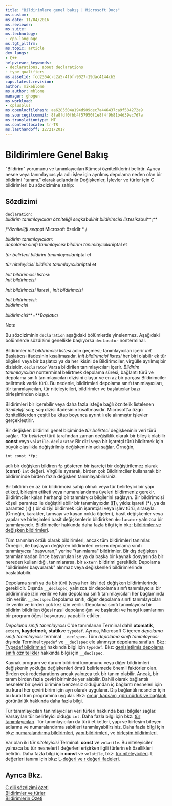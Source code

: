 ```yaml
---
title: "Bildirimlere genel bakış | Microsoft Docs"
ms.custom: 
ms.date: 11/04/2016
ms.reviewer: 
ms.suite: 
ms.technology:
- cpp-language
ms.tgt_pltfrm: 
ms.topic: article
dev_langs:
- C++
helpviewer_keywords:
- declarations, about declarations
- type qualifiers
ms.assetid: fcd2364c-c2a5-4fbf-9027-19dac4144cb5
caps.latest.revision: 
author: mikeblome
ms.author: mblome
manager: ghogen
ms.workload:
- cplusplus
ms.openlocfilehash: aa6285504a194d909dec7a446437ca9f584272a9
ms.sourcegitcommit: 8fa8fdf0fbb4f57950f1e8f4f9b81b4d39ec7d7a
ms.translationtype: MT
ms.contentlocale: tr-TR
ms.lasthandoff: 12/21/2017
---
```

# <a name="overview-of-declarations"></a>Bildirimlere Genel Bakış
"Bildirim" yorumunu ve tanımlayıcıları Kümesi özniteliklerini belirtir. Ayrıca nesne veya tanımlayıcısıyla adlı işlev için ayrılmış depolama neden olan bir bildirimi "tanımı." olarak adlandırılır Değişkenler, İşlevler ve türler için C bildirimleri bu sözdizimine sahip:  
  
## <a name="syntax"></a>Sözdizimi  
 `declaration`:  
 *bildirim tanımlayıcıları* *özniteliği seq*kabul*init bildirimcisi listesi*kabul**;**  
  
 /\**özniteliği seq*opt Microsoft özeldir * /  
  
 *bildirim tanımlayıcıları*:  
 *depolama sınıfı tanımlayıcısı bildirim tanımlayıcıları*iptal et  
  
 *tür belirteci bildirim tanımlayıcıları*iptal et  
  
 *tür niteleyicisi bildirim tanımlayıcıları*iptal et  
  
 *Init bildirimcisi listesi*:  
 *Init bildirimcisi*  
  
 *Init bildirimcisi listesi* , *init bildirimcisi*  
  
 *Init bildirimcisi*:  
 *bildirimcisi*  
  
 *bildirimcisi***=***Başlatıcı*   
  
> [!NOTE]
>  Bu sözdiziminin `declaration` aşağıdaki bölümlerde yinelenmez. Aşağıdaki bölümlerde sözdizimi genellikle başlıyorsa `declarator` nonterminal.  
  
 Bildirimler *init bildirimcisi listesi* adın geçmesi; tanımlayıcıları içerir *init* Başlatıcısı ifadesinin kısaltmasıdır. *İnit bildirimcisi listesi* her biri olabilir ek tür bilgileri veya bir başlatıcı ya da her ikisini de Bildirimciler, virgülle ayrılmış bir dizisidir. `declarator` Varsa bildirilen tanımlayıcıları içerir. *Bildirim tanımlayıcıları* nonterminal belirtmek depolama süresi, bağlantı türü ve depolama sınıfı tanımlayıcıları dizisini oluşur ve en az bir parçası Bildirimciler belirtmek varlık türü. Bu nedenle, bildirimleri depolama sınıfı tanımlayıcıları, tür tanımlayıcıları, tür niteleyicileri, bildirimler ve başlatıcılar bazı birleşiminden oluşur.  
  
 Bildirimleri bir içerebilir veya daha fazla isteğe bağlı öznitelik listelenen *özniteliği seq*; *seq* dizisi ifadesinin kısaltmasıdır. Microsoft'a özgü özniteliklerden çeşitli bu kitap boyunca ayrıntılı ele alınmıştır işlevler gerçekleştirir.  
  
 Bir değişken bildirimi genel biçiminde *tür belirteci* değişkeninin veri türü sağlar. *Tür belirteci* türü tarafından zaman değişiklik olarak bir bileşik olabilir **const** veya `volatile`. `declarator` Bir dizi veya bir işaretçi türü bildirmek için büyük olasılıkla değiştirilmiş değişkeninin adı sağlar. Örneğin,  
  
```  
int const *fp;  
```  
  
 adlı bir değişken bildiren `fp` gösteren bir işaretçi bir değiştirilemez olarak (**const**) `int` değeri. Virgülle ayırarak, birden çok Bildirimciler kullanarak bir bildiriminde birden fazla değişken tanımlayabilirsiniz.  
  
 Bir bildirim en az bir bildirimcisi sahip olmalı veya tür belirleyici bir yapı etiketi, birleşim etiketi veya numaralandırma üyeleri bildirmeniz gerekir. Bildirimciler kalan herhangi bir tanımlayıcı bilgilerini sağlayın. Bir bildirimcisi köşeli parantez ile değiştirilebilir bir tanımlayıcıdır (**[]**), yıldız işareti (**\***), ya da parantez ( **()** ) bir diziyi bildirmek için işaretçisi veya işlev türü, sırasıyla. (Örneğin, karakter, tamsayı ve kayan nokta öğeleri), basit değişkenler veya yapılar ve birleşimleri basit değişkenlerin bildirirken `declarator` yalnızca bir tanımlayıcıdır. Bildirimciler hakkında daha fazla bilgi için bkz: [bildirimler ve değişken bildirimleri](../c-language/declarators-and-variable-declarations.md).  
  
 Tüm tanımları örtük olarak bildirimleri, ancak tüm bildirimleri tanımlar. Örneğin, ile başlayan değişken bildirimleri `extern` depolama sınıfı tanımlayıcısı "başvuran," yerine "tanımlama" bildirimler. Bir dış değişken tanımlanmadan önce başvurulan ise ya da başka bir kaynak dosyasında bir nereden kullanıldığı, tanımlanırsa, bir `extern` bildirimi gereklidir. Depolama "bildirimler başvurarak" alınmaz veya değişkenleri bildirimlerinde başlatılabilir.  
  
 Depolama sınıfı ya da bir türü (veya her ikisi de) değişken bildirimlerinde gereklidir. Dışında `__declspec`, yalnızca bir depolama sınıfı tanımlayıcısı bir bildiriminde izin verilir ve tüm depolama sınıfı tanımlayıcıları her bağlamında izin verilir. `__declspec` Depolama sınıfı, diğer depolama sınıfı tanımlayıcıları ile verilir ve birden çok kez izin verilir. Depolama sınıfı tanımlayıcısı bir bildirim bildirilen öğesi nasıl depolandığını ve başlatıldı ve hangi kısımlarının bir program öğesi başvurusu yapabilir etkiler.  
  
 *Depolama sınıfı tanımlayıcısı* C'de tanımlanan Terminal dahil **otomatik**, `extern`, **kaydetmek**, **statik**ve `typedef`. Ayrıca, Microsoft C içeren *depolama sınıfı tanımlayıcısı* terminal `__declspec`. Tüm *depolama sınıfı tanımlayıcısı* dışında Terminal `typedef` ve `__declspec` ele alınmıştır [depolama sınıfları](../c-language/c-storage-classes.md). Bkz: [Typedef bildirimleri](../c-language/typedef-declarations.md) hakkında bilgi için `typedef`. Bkz: [genişletilmiş depolama sınıfı öznitelikler](../c-language/c-extended-storage-class-attributes.md) hakkında bilgi için `__declspec`.  
  
 Kaynak program ve durum bildirimi konumunu veya diğer bildirimleri değişkenin yokluğu değişkenleri ömrü belirlemede önemli faktörler olan. Birden çok redeclarations ancak yalnızca tek bir tanım olabilir. Ancak, bir tanım birden fazla çeviri biriminde yer alabilir. Dahili olarak bağlantılı nesneler bir çeviri birimine benzersiz olduğundan iç bağlantı nesneleri için bu kural her çeviri birim için ayrı olarak uygulanır. Dış bağlantılı nesneler için bu kural tüm programına uygular. Bkz: [ömür, kapsam, görünürlük ve bağlantı](../c-language/lifetime-scope-visibility-and-linkage.md) görünürlük hakkında daha fazla bilgi.  
  
 Tür tanımlayıcıları tanımlayıcıları veri türleri hakkında bazı bilgiler sağlar. Varsayılan tür belirleyici olduğu `int`. Daha fazla bilgi için bkz: [tür tanımlayıcıları](../c-language/c-type-specifiers.md). Tür tanımlayıcıları da türü etiketleri, yapı ve birleşim bileşen adlarına ve numaralandırma sabitleri tanımlayabilirsiniz. Daha fazla bilgi için bkz: [numaralandırma bildirimleri](../c-language/c-enumeration-declarations.md), [yapı bildirimleri](../c-language/structure-declarations.md), ve [birleşim bildirimleri](../c-language/union-declarations.md).  
  
 Var olan iki *tür niteleyicisi* Terminal: **const** ve `volatile`. Bu niteleyiciler yalnızca bu tür nesneleri l değerleri erişirken ilgili türlerin ek özellikleri belirtin. Daha fazla bilgi için **const** ve `volatile`, bkz: [tür niteleyicileri](../c-language/type-qualifiers.md). L değerleri tanımı için bkz: [L-değeri ve r değeri ifadeleri](../c-language/l-value-and-r-value-expressions.md).  
  
## <a name="see-also"></a>Ayrıca Bkz.  
 [C dili sözdizimi özeti](../c-language/c-language-syntax-summary.md)   
 [Bildirimler ve türler](../c-language/declarations-and-types.md)   
 [Bildirimlerin Özeti](../c-language/summary-of-declarations.md)